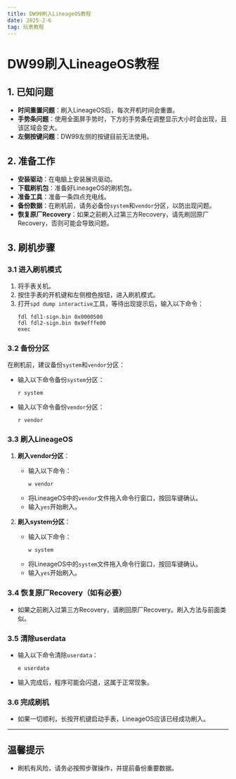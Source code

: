 ```yaml
---
title: DW99刷入LineageOS教程
date: 2025-2-6
tag: 玩表教程
---
```


# DW99刷入LineageOS教程

## 1. 已知问题
- **时间重置问题**：刷入LineageOS后，每次开机时间会重置。
- **手势条问题**：使用全面屏手势时，下方的手势条在调整显示大小时会出现，且该区域会变大。
- **左侧按键问题**：DW99左侧的按键目前无法使用。

## 2. 准备工作
- **安装驱动**：在电脑上安装展讯驱动。
- **下载刷机包**：准备好LineageOS的刷机包。
- **准备工具**：准备一条四点充电线。
- **备份数据**：在刷机前，请务必备份`system`和`vendor`分区，以防出现问题。
- **恢复原厂Recovery**：如果之前刷入过第三方Recovery，请先刷回原厂Recovery，否则可能会导致问题。

## 3. 刷机步骤

### 3.1 进入刷机模式
1. 将手表关机。
2. 按住手表的开机键和左侧橙色按钮，进入刷机模式。
3. 打开`spd dump interactive`工具，等待出现提示后，输入以下命令：
   ```
   fdl fdl1-sign.bin 0x0000500
   fdl fdl2-sign.bin 0x9efffe00
   exec
   ```

### 3.2 备份分区
在刷机前，建议备份`system`和`vendor`分区：
- 输入以下命令备份`system`分区：
  ```
  r system
  ```
- 输入以下命令备份`vendor`分区：
  ```
  r vendor
  ```

### 3.3 刷入LineageOS
1. **刷入vendor分区**：
   - 输入以下命令：
     ```
     w vendor
     ```
   - 将LineageOS中的`vendor`文件拖入命令行窗口，按回车键确认。
   - 输入`yes`开始刷入。

2. **刷入system分区**：
   - 输入以下命令：
     ```
     w system
     ```
   - 将LineageOS中的`system`文件拖入命令行窗口，按回车键确认。
   - 输入`yes`开始刷入。

### 3.4 恢复原厂Recovery（如有必要）
- 如果之前刷入过第三方Recovery，请刷回原厂Recovery。刷入方法与前面类似。

### 3.5 清除userdata
- 输入以下命令清除`userdata`：
  ```
  e userdata
  ```
- 输入完成后，程序可能会闪退，这属于正常现象。

### 3.6 完成刷机
- 如果一切顺利，长按开机键启动手表，LineageOS应该已经成功刷入。

---

## 温馨提示
- 刷机有风险，请务必按照步骤操作，并提前备份重要数据。